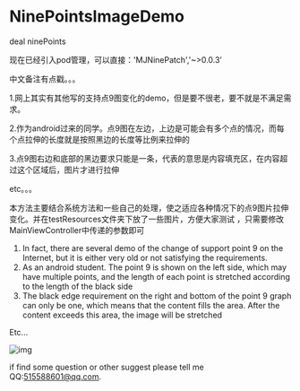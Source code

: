 # NinePointsImageDemo
deal ninePoints

现在已经引入pod管理，可以直接：'MJNinePatch','~>0.0.3’

中文备注有点戳。。。

1.网上其实有其他写的支持点9图变化的demo，但是要不很老，要不就是不满足需求。

2.作为android过来的同学。点9图在左边，上边是可能会有多个点的情况，而每个点拉伸的长度就是按照黑边的长度等比例来拉伸的

3.点9图右边和底部的黑边要求只能是一条，代表的意思是内容填充区，在内容超过这个区域后，图片才进行拉伸

etc。。。

本方法主要结合系统方法和一些自己的处理，使之适应各种情况下的点9图片拉伸变化。并在testResources文件夹下放了一些图片，方便大家测试 ，只需要修改MainViewController中传递的参数即可

1. In fact, there are several demo of the change of support point 9 on the Internet, 
but it is either very old or not satisfying the requirements.
2. As an android student. The point 9 is shown on the left side,
which may have multiple points, and the length of each point is stretched according to the length of the black side
3. The black edge requirement on the right and bottom of the point 9 graph can only be one, 
which means that the content fills the area. After the content exceeds this area, the image will be stretched

Etc...


 ![img](https://github.com/mjlovelf/NinePointsImageDemo/blob/master/ddd.gif)

if find some question or other suggest please tell me QQ:515588601@qq.com.

